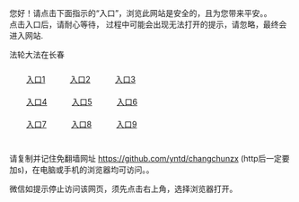 您好！请点击下面指示的“入口”，浏览此网站是安全的，且为您带来平安。。 <br/>
点击入口后，请耐心等待， 过程中可能会出现无法打开的提示，请忽略，最终会进入网站. </br>

法轮大法在长春<br/>
<div style="padding:10px"><a style="margin:20px" target="_blank" href="https://d48kp1wtljkzq.cloudfront.net/2Qpsp?gphtocby" id="ccLink1" rel="nofollow">入口1</a> <a target="_blank" style="margin:20px" href="https://dd9wv3s3o69ud.cloudfront.net/2Qpsp?wjyjcq" id="ccLink2" rel="nofollow">入口2</a> <a style="margin:20px" target="_blank" href="https://d4oc6w7n79ix6.cloudfront.net/2Qpsp?yxztkh" id="ccLink3" rel="nofollow">入口3</a></div>

<div style="padding:10px" ><a style="margin:20px" target="_blank" href="https://d48kp1wtljkzq.cloudfront.net/2Qpsp?gphtocby" id="ccLink4" rel="nofollow">入口4</a> <a style="margin:20px" href="https://dd9wv3s3o69ud.cloudfront.net/2Qpsp?wjyjcq" target="_blank" id="ccLink5" rel="nofollow">入口5</a> <a style="margin:20px" href="https://d4oc6w7n79ix6.cloudfront.net/2Qpsp?yxztkh" target="_blank" id="ccLink6" rel="nofollow">入口6</a></div>

<div style="padding:10px"><a style="margin:20px" target="_blank" href="https://d48kp1wtljkzq.cloudfront.net/2Qpsp?gphtocby" id="ccLink7" rel="nofollow">入口7</a> <a style="margin:20px" href="https://dd9wv3s3o69ud.cloudfront.net/2Qpsp?wjyjcq" target="_blank" id="ccLink8" rel="nofollow">入口8</a> <a style="margin:20px" target="_blank" href="https://d4oc6w7n79ix6.cloudfront.net/2Qpsp?yxztkh" id="ccLink9" rel="nofollow">入口9</a></div>

<br/>



请复制并记住免翻墙网址 https://github.com/yntd/changchunzx (http后一定要加s)，在电脑或手机的浏览器均可访问。。<br/>

微信如提示停止访问该网页，须先点击右上角，选择浏览器打开。

